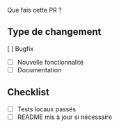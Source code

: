 ﻿Que fais cette PR ?
## Type de changement
[ ] Bugfix
- [ ] Nouvelle fonctionnalité
- [ ] Documentation
## Checklist
- [ ] Tests locaux passés
- [ ] README mis à jour si nécessaire
